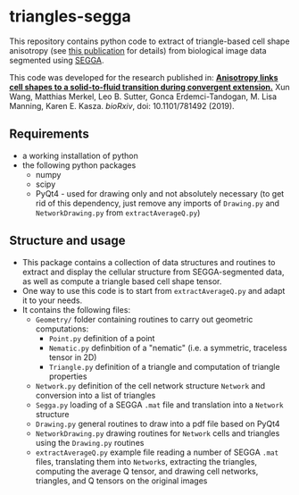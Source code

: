 # triangles-segga
This repository contains python code to extract of triangle-based cell shape anisotropy (see [this publication](https://doi.org/10.1103/PhysRevE.95.032401) for details) from biological image data segmented using [SEGGA](http://dx.doi.org/10.1242/dev.146837).

This code was developed for the research published in:
**[Anisotropy links cell shapes to a solid-to-fluid transition during convergent extension.](http://dx.doi.org/10.1101/781492)** Xun Wang, Matthias Merkel, Leo B. Sutter, Gonca Erdemci-Tandogan, M. Lisa Manning, Karen E. Kasza. *bioRxiv*, doi: 10.1101/781492 (2019).

## Requirements
- a working installation of python
- the following python packages
    - numpy
    - scipy
    - PyQt4 - used for drawing only and not absolutely necessary (to get rid of this dependency, just remove any imports of `Drawing.py` and `NetworkDrawing.py` from `extractAverageQ.py`)
    
## Structure and usage
- This package contains a collection of data structures and routines to extract and display the cellular structure from SEGGA-segmented data, as well as compute a triangle based cell shape tensor.
- One way to use this code is to start from `extractAverageQ.py` and adapt it to your needs.
- It contains the following files:
    - `Geometry/` folder containing routines to carry out geometric computations:
        - `Point.py`  definition of a point
        - `Nematic.py`  definbition of a "nematic" (i.e. a symmetric, traceless tensor in 2D)
        - `Triangle.py`  definition of a triangle and computation of triangle properties
    - `Network.py` definition of the cell network structure `Network` and conversion into a list of triangles
    - `Segga.py` loading of a SEGGA `.mat` file and translation into a `Network` structure
    - `Drawing.py` general routines to draw into a pdf file based on PyQt4
    - `NetworkDrawing.py` drawing routines for `Network` cells and triangles using the `Drawing.py` routines
    - `extractAverageQ.py` example file reading a number of SEGGA `.mat` files, translating them into `Network`s, extracting the triangles,  computing the average Q tensor, and drawing cell networks, triangles, and Q tensors on the original images
